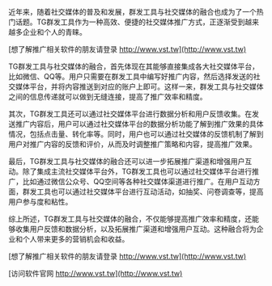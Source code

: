 近年来，随着社交媒体的普及和发展，群发工具与社交媒体的融合也成为了一个热门话题。TG群发工具作为一种高效、便捷的社交媒体推广方式，正逐渐受到越来越多企业和个人的青睐。

[想了解推广相关软件的朋友请登录 http://www.vst.tw](http://www.vst.tw)

TG群发工具与社交媒体的融合，首先体现在其能够直接集成各大社交媒体平台，比如微信、QQ等。用户只需要在群发工具中编写好推广内容，然后选择发送的社交媒体平台，并将内容推送到对应的账户上即可。这样一来，群发工具与社交媒体之间的信息传递就可以做到无缝连接，提高了推广效率和精度。

其次，TG群发工具还可以通过社交媒体平台进行数据分析和用户反馈收集。在发送推广内容后，用户可以通过社交媒体平台的数据分析功能了解到推广效果的具体情况，包括点击量、转化率等。同时，用户也可以通过社交媒体的反馈机制了解到用户对推广内容的反馈和评价，从而及时调整推广策略和内容，提高推广效果。

最后，TG群发工具与社交媒体的融合还可以进一步拓展推广渠道和增强用户互动。除了集成主流社交媒体平台外，TG群发工具也可以通过社交媒体平台进行推广，比如通过微信公众号、QQ空间等各种社交媒体渠道进行推广。在用户互动方面，群发工具也可以通过社交媒体平台进行互动活动，如抽奖、问卷调查等，提高用户参与度和粘性。

综上所述，TG群发工具与社交媒体的融合，不仅能够提高推广效率和精度，还能够收集用户反馈和数据分析，以及拓展推广渠道和增强用户互动。这种融合将为企业和个人带来更多的营销机会和收益。

[想了解推广相关软件的朋友请登录 http://www.vst.tw](http://www.vst.tw)


[访问软件官网 http://www.vst.tw](http://www.vst.tw)
